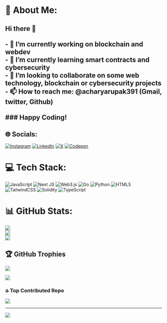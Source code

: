# 💫 About Me:
## Hi there 👋<br><br>- 🔭 I’m currently working on blockchain and webdev<br>- 🌱 I’m currently learning smart contracts and cybersecurity<br>- 👯 I’m looking to collaborate on some web technology, blockchain or cybersecurity projects<br>- 📫 How to reach me: @acharyarupak391 (Gmail, twitter, Github)<br><br>### Happy Coding!


## 🌐 Socials:
[![Instagram](https://img.shields.io/badge/Instagram-%23E4405F.svg?logo=Instagram&logoColor=white)](https://instagram.com/acharyarupak391) [![LinkedIn](https://img.shields.io/badge/LinkedIn-%230077B5.svg?logo=linkedin&logoColor=white)](https://linkedin.com/in/acharyarupak391) [![X](https://img.shields.io/badge/X-black.svg?logo=X&logoColor=white)](https://x.com/acharyarupak391) [![Codepen](https://img.shields.io/badge/Codepen-000000?style=for-the-badge&logo=codepen&logoColor=white)](https://codepen.io/acharyarupak391) 

# 💻 Tech Stack:
![JavaScript](https://img.shields.io/badge/javascript-%23323330.svg?style=flat&logo=javascript&logoColor=%23F7DF1E) ![Next JS](https://img.shields.io/badge/Next-black?style=flat&logo=next.js&logoColor=white) ![Web3.js](https://img.shields.io/badge/web3.js-F16822?style=flat&logo=web3.js&logoColor=white) ![Go](https://img.shields.io/badge/go-%2300ADD8.svg?style=flat&logo=go&logoColor=white) ![Python](https://img.shields.io/badge/python-3670A0?style=flat&logo=python&logoColor=ffdd54) ![HTML5](https://img.shields.io/badge/html5-%23E34F26.svg?style=flat&logo=html5&logoColor=white) ![TailwindCSS](https://img.shields.io/badge/tailwindcss-%2338B2AC.svg?style=flat&logo=tailwind-css&logoColor=white) ![Solidity](https://img.shields.io/badge/Solidity-%23363636.svg?style=flat&logo=solidity&logoColor=white) ![TypeScript](https://img.shields.io/badge/typescript-%23007ACC.svg?style=flat&logo=typescript&logoColor=white)
# 📊 GitHub Stats:
![](https://github-readme-stats.vercel.app/api?username=acharyarupak391&theme=dark&hide_border=false&include_all_commits=true&count_private=true)<br/>
![](https://github-readme-streak-stats.herokuapp.com/?user=acharyarupak391&theme=dark&hide_border=false)<br/>
![](https://github-readme-stats.vercel.app/api/top-langs/?username=acharyarupak391&theme=dark&hide_border=false&include_all_commits=true&count_private=true&layout=compact)

## 🏆 GitHub Trophies
![](https://github-profile-trophy.vercel.app/?username=acharyarupak391&theme=radical&no-frame=false&no-bg=true&margin-w=4)

![](https://quotes-github-readme.vercel.app/api?type=horizontal&theme=radical)

### 🔝 Top Contributed Repo
![](https://github-contributor-stats.vercel.app/api?username=acharyarupak391&limit=5&theme=dark&combine_all_yearly_contributions=true)

---
[![](https://visitcount.itsvg.in/api?id=acharyarupak391&icon=0&color=0)](https://visitcount.itsvg.in)

<!-- Proudly created with GPRM ( https://gprm.itsvg.in ) -->
